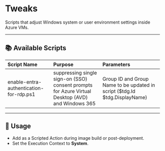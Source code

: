 # Tweaks

Scripts that adjust Windows system or user environment settings inside Azure VMs.

---

## 📚 Available Scripts

| Script Name | Purpose | Parameters |
|:------------|:--------|:-----------|
| enable-entra-authentication-for-rdp.ps1| suppressing single sign-on (SSO) consent prompts for Azure Virtual Desktop (AVD) and Windows 365 | Group ID and Group Name to be updated in script ($tdg.Id $tdg.DisplayName)  |

---

## 🚀 Usage

- Add as a Scripted Action during image build or post-deployment.
- Set the Execution Context to **System**.
